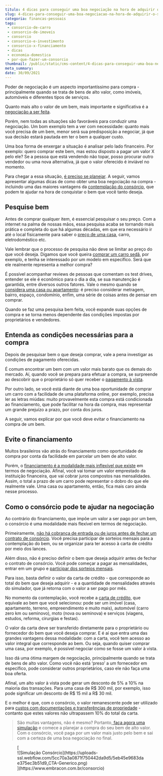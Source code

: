 ```yaml
---
titulo: 4 dicas para conseguir uma boa negociação na hora de adquirir o seu bem
slug: 4-dicas-para-conseguir-uma-boa-negociacao-na-hora-de-adquirir-o-seu-bem
categoria: financas-pessoais
tags:
 - consorcio-de-carro
 - consorcio-de-imoveis
 - consorcio
 - consorcio-e-investimento
 - consorcio-x-financiamento
 - dicas
 - economia-domestica
 - por-que-fazer-um-consorcio
thumbnail: /public/static/cms-content/4-dicas-para-conseguir-uma-boa-negociacao-na-hora-de-adquirir-o-seu-bem.jpg
meta_summary: 
date: 30/09/2021
---
```

Poder de negociação é um aspecto importantíssimo para compra - principalmente quando se trata de bens de alto valor, como imóveis, automóveis e diferentes tipos de serviços.

Quanto mais alto o valor de um bem, mais importante e significativa é a [negociação a ser feita](https://www.embracon.com.br/blog/investimento-na-crise-o-consorcio-sempre-e-um-bom-negocio).

Porém, nem todas as situações são favoráveis para conduzir uma negociação. Um bom exemplo tem a ver com necessidade: quanto mais você precisa de um bem, menor será sua predisposição a negociar, já que sua decisão estará pautada em ter o bem a qualquer custo.

Uma boa forma de enxergar a situação é analisar pelo lado financeiro. Por exemplo: quero comprar este bem, mas estou disposto a pagar um valor X pelo ele? Se a pessoa que está vendendo não topar, posso procurar outro vendedor ou uma nova alternativa, já que o valor oferecido é inviável no momento.

Para chegar a essa situação, [é preciso se planejar](https://www.embracon.com.br/blog/planejamento-financeiro-um-guia-para-as-financas-nao-sairem-de-controle). A seguir, vamos apresentar algumas dicas de como obter uma boa negociação na compra - incluindo uma das maiores vantagens da [contemplação do consórcio](https://www.embracon.com.br/blog/quais-sao-as-formas-de-contemplacao), que podem te ajudar na hora de conquistar o bem que você tanto deseja.

Pesquise bem 
-------------

Antes de comprar qualquer item, é essencial pesquisar o seu preço. Com a internet na palma de nossas mãos, essa pesquisa acaba se tornando mais prática e completa do que há algumas décadas, em que era necessário ir até o local fisicamente para saber o [preço de uma casa](https://www.embracon.com.br/blog/vai-construir-uma-casa-descubra-quanto-vai-custar), carro, eletrodoméstico etc.

Vale lembrar que o processo de pesquisa não deve se limitar ao preço do que você deseja. Digamos que você queira [comprar um carro sedã](https://www.embracon.com.br/blog/sedan-ou-suv-qual-e-o-melhor-modelo), por exemplo, e tenha se interessado por um modelo em específico. Será que ele realmente representa a melhor compra?

É possível acompanhar reviews de pessoas que comentam os test drives, entender se ele é econômico para o dia a dia, se sua manutenção é garantida, entre diversos outros fatores. Vale o mesmo quando se [considera uma casa ou apartamento](https://www.embracon.com.br/blog/8-dicas-compra-primeiro-imovel): é preciso considerar metragem, bairro, espaço, condomínio, enfim, uma série de coisas antes de pensar em comprar.

Quando se faz uma pesquisa bem feita, você expande suas opções de compra e se torna menos dependente das condições impostas por proprietários e vendedores.

Entenda as condições necessárias para a compra
----------------------------------------------

Depois de pesquisar bem o que deseja comprar, vale a pena investigar as condições de pagamento oferecidas.

É comum encontrar um bem com um valor mais barato que os demais do mercado. Aí, quando você se prepara para efetuar a compra, se surpreende ao descobrir que o proprietário só quer receber o [pagamento à vista](https://www.embracon.com.br/blog/saiba-quais-sao-os-pontos-positivos-e-negativos-de-pagar-a-vista-e-parcelado).

Por outro lado, se você está diante de uma boa oportunidade de comprar um carro com a facilidade de uma plataforma online, por exemplo, precisa ler as letras miúdas: muito provavelmente esta compra está condicionada ao financiamento, que pode facilitar na hora da compra, mas representar um grande prejuízo a prazo, por conta dos juros.

A seguir, vamos explicar por que você deve evitar o financiamento na compra de um bem.

Evite o financiamento
---------------------

Muitos brasileiros vão atrás do financiamento como oportunidade de compra por conta da facilidade em parcelar um bem de alto valor.

Porém, o [financiamento é a modalidade mais inflexível que existe](https://www.embracon.com.br/blog/financiamento-ou-consorcio-o-que-e-melhor-na-compra-de-um-imovel) em termos de negociação. Afinal, você vai tomar um valor emprestado da instituição financeira, que vai cobrar juros compostos nas mensalidades. Assim, o total a prazo de um carro pode representar o dobro do que ele realmente vale. Uma casa ou apartamento, então, fica mais caro ainda nesse processo.

Como o consórcio pode te ajudar na negociação
---------------------------------------------

Ao contrário do financiamento, que impõe um valor a ser pago por um bem, o consórcio é uma modalidade mais flexível em termos de negociação.

Primeiramente, [não há cobrança de entrada ou de juros antes de fechar um contrato de consórcio](https://www.embracon.com.br/blog/consorcio-nao-tem-juros-entenda). Você precisa participar de sorteios mensais para a contemplação do bem, ou se organizar para ter acesso à carta de crédito por meio dos lances.

Além disso, não é preciso definir o bem que deseja adquirir antes de fechar o contrato de consórcio. Você pode começar a pagar as mensalidades, entrar em um grupo e [participar dos sorteios mensais](https://www.embracon.com.br/blog/assembleia-de-consorcio-como-funciona).

Para isso, basta definir o valor da carta de crédito - que corresponde ao total do bem que deseja adquirir - e a quantidade de mensalidades através do simulador, que já retorna com o valor a ser pago por mês.

No momento da contemplação, você recebe a [carta de crédito](https://www.embracon.com.br/blog/tudo-o-que-voce-precisa-saber-sobre-a-carta-de-credito-de-consorcios), que equivale ao bem que você selecionou: pode ser um imóvel (casa, apartamento, terreno, empreendimento e muito mais), automóvel (carro zero km ou seminovo), moto (nova ou seminova) e serviços (viagens, estudos, reforma, cirurgias e festas).

O valor da carta deve ser transferido diretamente para o proprietário ou fornecedor do bem que você deseja comprar. E é aí que entra uma das grandes vantagens dessa modalidade: com a carta, você tem acesso ao valor integral que corresponde ao bem. Ou seja, quando quiser comprar uma casa, por exemplo, é possível negociar como se fosse um valor à vista.

Isso dá uma ótima margem de negociação, principalmente quando se trata de bens de alto valor. Como você não está ‘preso’ a um fornecedor em específico, pode considerar outros proprietários, caso ele não faça uma boa oferta.

Afinal, um alto valor à vista pode gerar um desconto de 5% a 10% na maioria das transações. Para uma casa de R$ 300 mil, por exemplo, isso pode significar um desconto de R$ 15 mil a R$ 30 mil.

E o melhor é que, com o consórcio, o valor remanescente pode ser utilizado para [custos com documentações e transferências de propriedade](https://www.embracon.com.br/blog/qual-e-a-documentacao-necessaria-para-a-compra-de-um-imovel) - contanto que estes valores não ultrapassem 10% do total da carta.

> São muitas vantagens, não é mesmo? Portanto,[ faça agora uma simulação](https://www.embracon.com.br/consorcio) e comece a planejar a compra do seu bem de alto valor. Com o consórcio, você paga por um valor mais justo pelo bem e sai com a certeza de uma boa negociação no final.

<figure class="w-richtext-figure-type-image w-richtext-align-center">[<div>![Simulação Consórcio](https://uploads-ssl.webflow.com/5cc70a3a0871f750442da9d5/5eb45e9683dae375ec3b51d9_CTA-Generico.png)</div>](https://www.embracon.com.br/consorcio)</figure>
